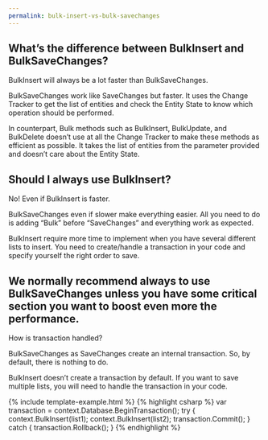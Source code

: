 ```yaml
---
permalink: bulk-insert-vs-bulk-savechanges
---
```


## What’s the difference between BulkInsert and BulkSaveChanges?
BulkInsert will always be a lot faster than BulkSaveChanges.

BulkSaveChanges work like SaveChanges but faster. It uses the Change Tracker to get the list of entities and check the Entity State to know which operation should be performed. 

In counterpart, Bulk methods such as BulkInsert, BulkUpdate, and BulkDelete doesn’t use at all the Change Tracker to make these methods as efficient as possible. It takes the list of entities from the parameter provided and doesn’t care about the Entity State.

## Should I always use BulkInsert?
No! Even if BulkInsert is faster.

BulkSaveChanges even if slower make everything easier. All you need to do is adding “Bulk” before “SaveChanges” and everything work as expected.

BulkInsert require more time to implement when you have several different lists to insert. You need to create/handle a transaction in your code and specify yourself the right order to save.

## We normally recommend always to use BulkSaveChanges unless you have some critical section you want to boost even more the performance.
How is transaction handled?

BulkSaveChanges as SaveChanges create an internal transaction. So, by default, there is nothing to do.

BulkInsert doesn’t create a transaction by default. If you want to save multiple lists, you will need to handle the transaction in your code.

{% include template-example.html %} 
{% highlight csharp %}
var transaction = context.Database.BeginTransaction();
try
{
	context.BulkInsert(list1);
	context.BulkInsert(list2);
	transaction.Commit();
}
catch
{
	transaction.Rollback();
}
{% endhighlight %}
